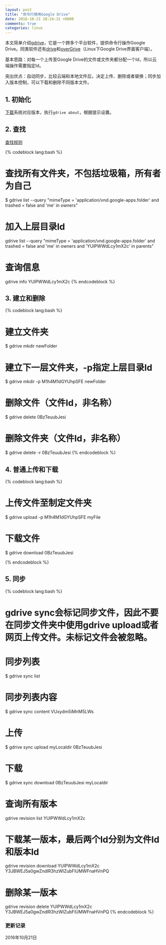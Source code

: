 ```yaml
---
layout: post
title: "命令行使用Google Drive"
date: 2016-10-21 18:24:31 +0800
comments: true
categories: linux
---
```


本文简单介绍[gdrive](https://github.com/prasmussen/gdrive)，它是一个跨多个平台软件，提供命令行操作Google Drive。同类软件还有[drive](https://github.com/odeke-em/drive)和[overGrive](https://www.thefanclub.co.za/overgrive)（Linux下Google Drive界面客户端）。

基本思路：对每一个上传至Google Drive的文件或文件夹都分配一个Id，所以云端操作需要指定Id。

突出优点：自动同步，比较云端和本地文件后，决定上传、删除或者替换；同步加入版本控制，可以下载和删除不同版本文件。

<!--more-->

## 1. 初始化 ##

[下载](https://github.com/prasmussen/gdrive)系统对应版本，执行`gdrive about`，根据提示设置。

## 2. 查找 ##

[查找规则](https://developers.google.com/drive/v3/web/search-parameters)

{% codeblock lang:bash %}
# 查找所有文件夹，不包括垃圾箱，所有者为自己
$ gdrive list --query "mimeType = 'application/vnd.google-apps.folder' and trashed = false and 'me' in owners"

# 加入上层目录Id
gdrive list --query "mimeType = 'application/vnd.google-apps.folder' and trashed = false and 'me' in owners and 'YUlPWWdLcy1mX2c' in parents"

# 查询信息
gdrive info YUlPWWdLcy1mX2c
{% endcodeblock %}


## 3. 建立和删除 ##

{% codeblock lang:bash %}
# 建立文件夹
$ gdrive mkdir newFolder

# 建立下一层文件夹，-p指定上层目录Id
$ gdrive mkdir -p M1h4M1dGYUhpSFE newFolder

# 删除文件（文件Id，非名称）
$ gdrive delete 0BzTeuubJesi

# 删除文件夹（文件Id，非名称）
$ gdrive delete -r 0BzTeuubJesi
{% endcodeblock %}

## 4. 普通上传和下载 ##

{% codeblock lang:bash %}
# 上传文件至制定文件夹
$ gdrive upload -p M1h4M1dGYUhpSFE myFile

# 下载文件
$ gdrive download 0BzTeuubJesi

{% endcodeblock %}


## 5. 同步 ##
{% codeblock lang:bash %}
# gdrive sync会标记同步文件，因此不要在同步文件夹中使用gdrive upload或者网页上传文件。未标记文件会被忽略。
# 同步列表
$ gdrive sync list

# 同步列表内容
$ gdrive sync content VUxydm5iMnM5LWs

# 上传
$ gdrive sync upload myLocaldir 0BzTeuubJesi

# 下载
$ gdrive sync download 0BzTeuubJesi myLocaldir

# 查询所有版本
gdrive revision list YUlPWWdLcy1mX2c

# 下载某一版本，最后两个Id分别为文件Id和版本Id
gdrive revision download YUlPWWdLcy1mX2c Y3JBWEJ5a0gwZndlR3hzWlZubFlUMWFnaHVnPQ

# 删除某一版本
gdrive revision delete YUlPWWdLcy1mX2c Y3JBWEJ5a0gwZndlR3hzWlZubFlUMWFnaHVnPQ
{% endcodeblock %}

### 更新记录 ###

2016年10月21日




